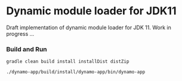 # Dynamic module loader for JDK11
Draft implementation of dynamic module loader for JDK 11.
Work in progress ...

### Build and Run
```gradle clean build install installDist distZip```

```./dynamo-app/build/install/dynamo-app/bin/dynamo-app```
